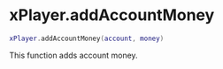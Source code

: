 # xPlayer.addAccountMoney

```lua
xPlayer.addAccountMoney(account, money)
```

This function adds account money.
